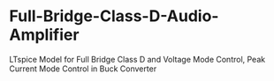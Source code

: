 # Full-Bridge-Class-D-Audio-Amplifier
LTspice Model for Full Bridge Class D and  Voltage Mode Control, Peak Current Mode Control in Buck Converter 

